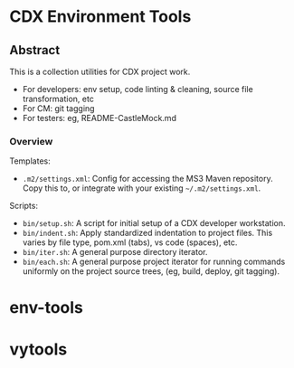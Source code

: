 # CDX Environment Tools #

## Abstract
This is a collection utilities for CDX project work.

- For developers: env setup, code linting & cleaning, source file transformation, etc
- For CM: git tagging
- For testers: eg, README-CastleMock.md

### Overview

Templates:
 - `.m2/settings.xml`: Config for accessing the MS3 Maven repository. Copy this to, or integrate with your existing `~/.m2/settings.xml`.

Scripts:
 - `bin/setup.sh`: A script for initial setup of a CDX developer workstation.
 - `bin/indent.sh`: Apply standardized indentation to project files. This varies by file type, pom.xml (tabs), vs code (spaces), etc.
 - `bin/iter.sh`: A general purpose directory iterator.
 - `bin/each.sh`: A general purpose project iterator for running commands uniformly on the project source trees, (eg, build, deploy, git tagging).
# env-tools
# vytools
